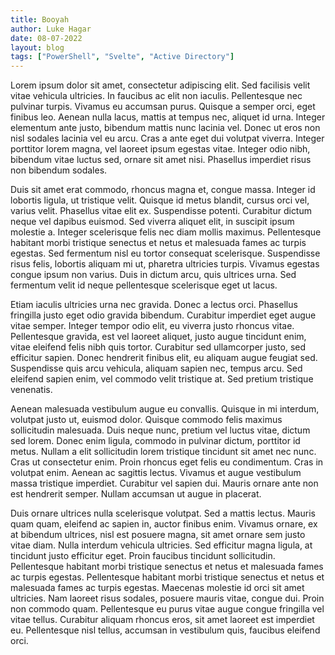 ```yaml
---
title: Booyah
author: Luke Hagar
date: 08-07-2022
layout: blog
tags: ["PowerShell", "Svelte", "Active Directory"]
---
```


Lorem ipsum dolor sit amet, consectetur adipiscing elit. Sed facilisis velit vitae vehicula ultricies. In faucibus ac elit non iaculis. Pellentesque nec pulvinar turpis. Vivamus eu accumsan purus. Quisque a semper orci, eget finibus leo. Aenean nulla lacus, mattis at tempus nec, aliquet id urna. Integer elementum ante justo, bibendum mattis nunc lacinia vel. Donec ut eros non nisl sodales lacinia vel eu arcu. Cras a ante eget dui volutpat viverra. Integer porttitor lorem magna, vel laoreet ipsum egestas vitae. Integer odio nibh, bibendum vitae luctus sed, ornare sit amet nisi. Phasellus imperdiet risus non bibendum sodales.

Duis sit amet erat commodo, rhoncus magna et, congue massa. Integer id lobortis ligula, ut tristique velit. Quisque id metus blandit, cursus orci vel, varius velit. Phasellus vitae elit ex. Suspendisse potenti. Curabitur dictum neque vel dapibus euismod. Sed viverra aliquet elit, in suscipit ipsum molestie a. Integer scelerisque felis nec diam mollis maximus. Pellentesque habitant morbi tristique senectus et netus et malesuada fames ac turpis egestas. Sed fermentum nisl eu tortor consequat scelerisque. Suspendisse risus felis, lobortis aliquam mi ut, pharetra ultricies turpis. Vivamus egestas congue ipsum non varius. Duis in dictum arcu, quis ultrices urna. Sed fermentum velit id neque pellentesque scelerisque eget ut lacus.

Etiam iaculis ultricies urna nec gravida. Donec a lectus orci. Phasellus fringilla justo eget odio gravida bibendum. Curabitur imperdiet eget augue vitae semper. Integer tempor odio elit, eu viverra justo rhoncus vitae. Pellentesque gravida, est vel laoreet aliquet, justo augue tincidunt enim, vitae eleifend felis nibh quis tortor. Curabitur sed ullamcorper justo, sed efficitur sapien. Donec hendrerit finibus elit, eu aliquam augue feugiat sed. Suspendisse quis arcu vehicula, aliquam sapien nec, tempus arcu. Sed eleifend sapien enim, vel commodo velit tristique at. Sed pretium tristique venenatis.

Aenean malesuada vestibulum augue eu convallis. Quisque in mi interdum, volutpat justo ut, euismod dolor. Quisque commodo felis maximus sollicitudin malesuada. Duis neque nunc, pretium vel luctus vitae, dictum sed lorem. Donec enim ligula, commodo in pulvinar dictum, porttitor id metus. Nullam a elit sollicitudin lorem tristique tincidunt sit amet nec nunc. Cras ut consectetur enim. Proin rhoncus eget felis eu condimentum. Cras in volutpat enim. Aenean ac sagittis lectus. Vivamus et augue vestibulum massa tristique imperdiet. Curabitur vel sapien dui. Mauris ornare ante non est hendrerit semper. Nullam accumsan ut augue in placerat.

Duis ornare ultrices nulla scelerisque volutpat. Sed a mattis lectus. Mauris quam quam, eleifend ac sapien in, auctor finibus enim. Vivamus ornare, ex at bibendum ultrices, nisl est posuere magna, sit amet ornare sem justo vitae diam. Nulla interdum vehicula ultricies. Sed efficitur magna ligula, at tincidunt justo efficitur eget. Proin faucibus tincidunt sollicitudin. Pellentesque habitant morbi tristique senectus et netus et malesuada fames ac turpis egestas. Pellentesque habitant morbi tristique senectus et netus et malesuada fames ac turpis egestas. Maecenas molestie id orci sit amet ultricies. Nam laoreet risus sodales, posuere mauris vitae, congue dui. Proin non commodo quam. Pellentesque eu purus vitae augue congue fringilla vel vitae tellus. Curabitur aliquam rhoncus eros, sit amet laoreet est imperdiet eu. Pellentesque nisl tellus, accumsan in vestibulum quis, faucibus eleifend orci.
